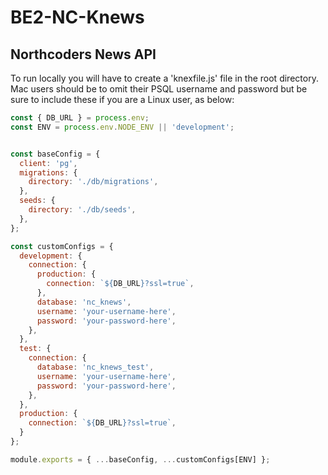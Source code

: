 # BE2-NC-Knews

## Northcoders News API

To run locally you will have to create a 'knexfile.js' file in the root directory. Mac users should be to omit their PSQL username and password but be sure to include these if you are a Linux user, as below:

```js
const { DB_URL } = process.env;
const ENV = process.env.NODE_ENV || 'development';


const baseConfig = {
  client: 'pg',
  migrations: {
    directory: './db/migrations',
  },
  seeds: {
    directory: './db/seeds',
  },
};

const customConfigs = {
  development: {
    connection: {
      production: {
        connection: `${DB_URL}?ssl=true`,
      },
      database: 'nc_knews',
      username: 'your-username-here',
      password: 'your-password-here',
    },
  },
  test: {
    connection: {
      database: 'nc_knews_test',
      username: 'your-username-here',
      password: 'your-password-here',
    },
  },
  production: {
    connection: `${DB_URL}?ssl=true`,
  }
};

module.exports = { ...baseConfig, ...customConfigs[ENV] };
```
